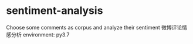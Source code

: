 # sentiment-analysis
Choose some comments as corpus and analyze their sentiment
微博评论情感分析
environment: py3.7
